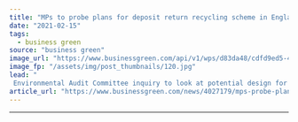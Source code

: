 ```yaml
---
title: "MPs to probe plans for deposit return recycling scheme in England"
date: "2021-02-15"
tags: 
  - business green
source: "business green"
image_url: "https://www.businessgreen.com/api/v1/wps/d83da48/cdfd9ed5-4e78-460a-924e-fb03ea082606/5/Reverse-Vending-Machine-185x114.jpg"
image_fp: "/assets/img/post_thumbnails/120.jpg"
lead: "
 Environmental Audit Committee inquiry to look at potential design for government's aim to implement a deposit return scheme in England in 2023 ..."
article_url: "https://www.businessgreen.com/news/4027179/mps-probe-plans-deposit-return-recycling-scheme-england"
---
```


---
